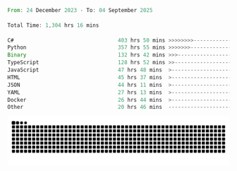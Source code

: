 <!--START_SECTION:waka-->

```rust
From: 24 December 2023 - To: 04 September 2025

Total Time: 1,304 hrs 16 mins

C#                                 403 hrs 50 mins >>>>>>>>-----------------   30.48 %
Python                             357 hrs 55 mins >>>>>>>------------------   27.01 %
Binary                             132 hrs 42 mins >>>----------------------   10.02 %
TypeScript                         128 hrs 52 mins >>-----------------------   09.73 %
JavaScript                         47 hrs 48 mins  >------------------------   03.61 %
HTML                               45 hrs 37 mins  >------------------------   03.44 %
JSON                               44 hrs 11 mins  >------------------------   03.34 %
YAML                               27 hrs 13 mins  >------------------------   02.05 %
Docker                             26 hrs 44 mins  >------------------------   02.02 %
Other                              20 hrs 46 mins  -------------------------   01.57 %
```

<!--END_SECTION:waka-->


<picture>
  <source media="(prefers-color-scheme: dark)" srcset="https://raw.githubusercontent.com/jeerawut97/jeerawut97/output/github-contribution-grid-snake.svg">
  <img alt="github contribution grid snake animation" src="https://raw.githubusercontent.com/jeerawut97/jeerawut97/output/github-contribution-grid-snake.svg">
</picture>
